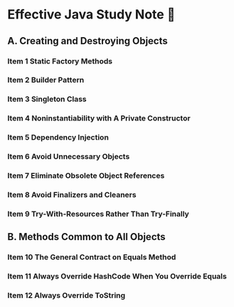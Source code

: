 
# Effective Java Study Note 🎯

## A. Creating and Destroying Objects

### Item 1 Static Factory Methods

### Item 2 Builder Pattern

### Item 3 Singleton Class

### Item 4 Noninstantiability with A Private Constructor

### Item 5 Dependency Injection

### Item 6 Avoid Unnecessary Objects

### Item 7 Eliminate Obsolete Object References

### Item 8 Avoid Finalizers and Cleaners

### Item 9 Try-With-Resources Rather Than Try-Finally

## B. Methods Common to All Objects

### Item 10 The General Contract on Equals Method

### Item 11 Always Override HashCode When You Override Equals

### Item 12 Always Override ToString